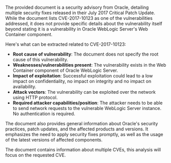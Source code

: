 The provided document is a security advisory from Oracle, detailing multiple security fixes released in their July 2017 Critical Patch Update. While the document lists CVE-2017-10123 as one of the vulnerabilities addressed, it does not provide specific details about the vulnerability itself beyond stating it is a vulnerability in Oracle WebLogic Server's Web Container component.

Here's what can be extracted related to CVE-2017-10123:

*   **Root cause of vulnerability**: The document does not specify the root cause of this vulnerability.
*   **Weaknesses/vulnerabilities present**: The vulnerability exists in the Web Container component of Oracle WebLogic Server.
*   **Impact of exploitation**: Successful exploitation could lead to a low impact on confidentiality, no impact on integrity and no impact on availability.
*   **Attack vectors**: The vulnerability can be exploited over the network using HTTP protocol.
*   **Required attacker capabilities/position**: The attacker needs to be able to send network requests to the vulnerable WebLogic Server instance. No authentication is required.

The document also provides general information about Oracle's security practices, patch updates, and the affected products and versions. It emphasizes the need to apply security fixes promptly, as well as the usage of the latest versions of affected components.

The document contains information about multiple CVEs, this analysis will focus on the requested CVE.